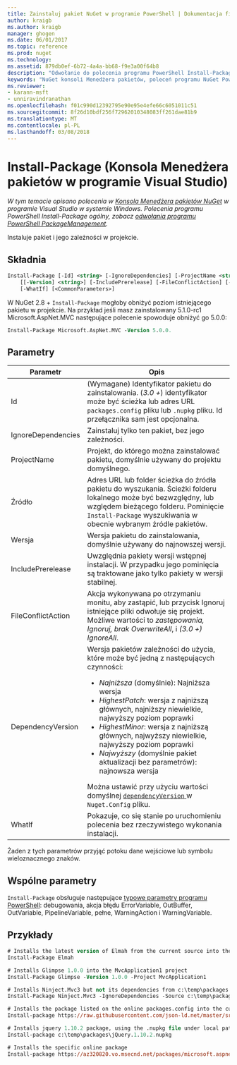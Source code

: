 ```yaml
---
title: Zainstaluj pakiet NuGet w programie PowerShell | Dokumentacja firmy Microsoft
author: kraigb
ms.author: kraigb
manager: ghogen
ms.date: 06/01/2017
ms.topic: reference
ms.prod: nuget
ms.technology: 
ms.assetid: 879db0ef-6b72-4a4a-bb68-f9e3a00f64b8
description: "Odwołanie do polecenia programu PowerShell Install-Package w konsoli Menedżera pakietów NuGet w programie Visual Studio."
keywords: "NuGet konsoli Menedżera pakietów, poleceń programu NuGet Powershell NuGet w programie PowerShell, Install-Package"
ms.reviewer:
- karann-msft
- unniravindranathan
ms.openlocfilehash: f01c990d12392795e90e95e4efe66c6051011c51
ms.sourcegitcommit: 8f26d10bdf256f72962010348083ff261dae81b9
ms.translationtype: MT
ms.contentlocale: pl-PL
ms.lasthandoff: 03/08/2018
---
```

# <a name="install-package-package-manager-console-in-visual-studio"></a>Install-Package (Konsola Menedżera pakietów w programie Visual Studio)

*W tym temacie opisano polecenia w [Konsola Menedżera pakietów NuGet](package-manager-console.md) w programie Visual Studio w systemie Windows. Polecenia programu PowerShell Install-Package ogólny, zobacz [odwołania programu PowerShell PackageManagement](/powershell/module/packagemanagement/?view=powershell-6).*

Instaluje pakiet i jego zależności w projekcie.

## <a name="syntax"></a>Składnia

```ps
Install-Package [-Id] <string> [-IgnoreDependencies] [-ProjectName <string>] [[-Source] <string>] 
    [[-Version] <string>] [-IncludePrerelease] [-FileConflictAction] [-DependencyVersion]
    [-WhatIf] [<CommonParameters>]
```

W NuGet 2.8 + `Install-Package` mogłoby obniżyć poziom istniejącego pakietu w projekcie. Na przykład jeśli masz zainstalowany 5.1.0-rc1 Microsoft.AspNet.MVC następujące polecenie spowoduje obniżyć go 5.0.0:

```ps
Install-Package Microsoft.AspNet.MVC -Version 5.0.0.
```

## <a name="parameters"></a>Parametry

| Parametr | Opis |
| --- | --- |
| Id | (Wymagane) Identyfikator pakietu do zainstalowania. (*3.0 +*) identyfikator może być ścieżka lub adres URL `packages.config` pliku lub `.nupkg` pliku. Id przełącznika sam jest opcjonalna. |
| IgnoreDependencies | Zainstaluj tylko ten pakiet, bez jego zależności. |
| ProjectName | Projekt, do którego można zainstalować pakietu, domyślnie używany do projektu domyślnego. |
| Źródło | Adres URL lub folder ścieżka do źródła pakietu do wyszukania. Ścieżki folderu lokalnego może być bezwzględny, lub względem bieżącego folderu. Pominięcie `Install-Package` wyszukiwania w obecnie wybranym źródle pakietów. |
| Wersja | Wersja pakietu do zainstalowania, domyślnie używany do najnowszej wersji. |
| IncludePrerelease | Uwzględnia pakiety wersji wstępnej instalacji. W przypadku jego pominięcia są traktowane jako tylko pakiety w wersji stabilnej. |
| FileConflictAction | Akcja wykonywana po otrzymaniu monitu, aby zastąpić, lub przycisk Ignoruj istniejące pliki odwołuje się projekt. Możliwe wartości to *zastępowania, Ignoruj, brak OverwriteAll*, i *(3.0 +)* *IgnoreAll*. |
| DependencyVersion | Wersja pakietów zależności do użycia, które może być jedną z następujących czynności:<br/><ul><li>*Najniższa* (domyślnie): Najniższa wersja</li><li>*HighestPatch*: wersja z najniższą głównych, najniższy niewielkie, najwyższy poziom poprawki</li><li>*HighestMinor*: wersja z najniższą głównych, najwyższy niewielkie, najwyższy poziom poprawki</li><li>*Najwyższy* (domyślnie pakiet aktualizacji bez parametrów): najnowsza wersja</li></ul>Można ustawić przy użyciu wartości domyślnej [ `dependencyVersion` ](../reference/nuget-config-file.md#config-section) w `Nuget.Config` pliku. |
| WhatIf | Pokazuje, co się stanie po uruchomieniu polecenia bez rzeczywistego wykonania instalacji. |

Żaden z tych parametrów przyjąć potoku dane wejściowe lub symbolu wieloznacznego znaków.

## <a name="common-parameters"></a>Wspólne parametry

`Install-Package` obsługuje następujące [typowe parametry programu PowerShell](http://go.microsoft.com/fwlink/?LinkID=113216): debugowania, akcja błędu ErrorVariable, OutBuffer, OutVariable, PipelineVariable, pełne, WarningAction i WarningVariable.

## <a name="examples"></a>Przykłady

```ps
# Installs the latest version of Elmah from the current source into the default project
Install-Package Elmah

# Installs Glimpse 1.0.0 into the MvcApplication1 project
Install-Package Glimpse -Version 1.0.0 -Project MvcApplication1

# Installs Ninject.Mvc3 but not its dependencies from c:\temp\packages
Install-Package Ninject.Mvc3 -IgnoreDependencies -Source c:\temp\packages

# Installs the package listed on the online packages.config into the current project
Install-package https://raw.githubusercontent.com/json-ld.net/master/src/JsonLD/packages.config

# Installs jquery 1.10.2 package, using the .nupkg file under local path of c:\temp\packages
Install-package c:\temp\packages\jQuery.1.10.2.nupkg

# Installs the specific online package
Install-package https://az320820.vo.msecnd.net/packages/microsoft.aspnet.mvc.5.2.3.nupkg
```
